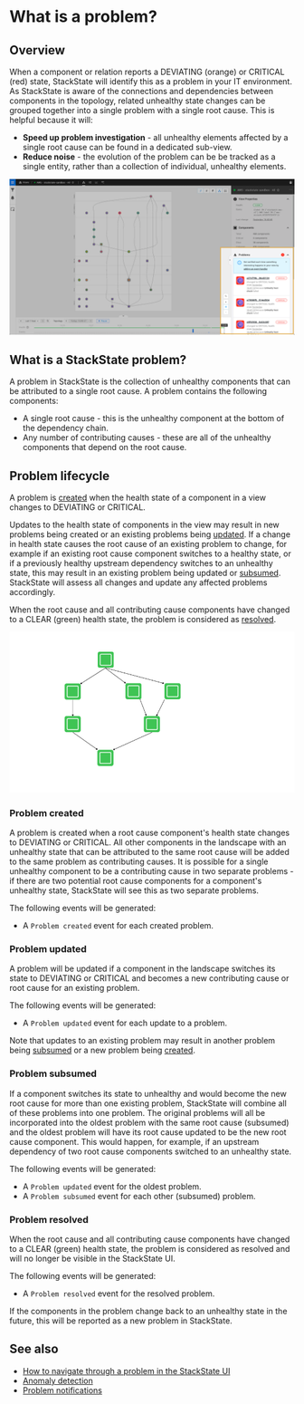 # What is a problem?

## Overview

When a component or relation reports a DEVIATING \(orange\) or CRITICAL \(red\) state, StackState will identify this as a problem in your IT environment. As StackState is aware of the connections and dependencies between components in the topology, related unhealthy state changes can be grouped together into a single problem with a single root cause. This is helpful because it will:

* **Speed up problem investigation** - all unhealthy elements affected by a single root cause can be found in a dedicated sub-view.
* **Reduce noise** - the evolution of the problem can be be tracked as a single entity, rather than a collection of individual, unhealthy elements.

![Problems in View Details pane](../../.gitbook/assets/v45_problem_summary.png)

## What is a StackState problem?

A problem in StackState is the collection of unhealthy components that can be attributed to a single root cause. A problem contains the following components:

* A single root cause - this is the unhealthy component at the bottom of the dependency chain.
* Any number of contributing causes - these are all of the unhealthy components that depend on the root cause.

## Problem lifecycle

A problem is [created](#problem-created) when the health state of a component in a view changes to DEVIATING or CRITICAL.

Updates to the health state of components in the view may result in new problems being created or an existing problems being [updated](#problem-updated). If a change in health state causes the root cause of an existing problem to change, for example if an existing root cause component switches to a healthy state, or if a previously healthy upstream dependency switches to an unhealthy state, this may result in an existing problem being updated or [subsumed](#problem-subsumed). StackState will assess all changes and update any affected problems accordingly.

When the root cause and all contributing cause components have changed to a CLEAR (green) health state, the problem is considered as [resolved](#problem-resolved).

![problem lifecycle](/.gitbook/assets/problem_lifecycle_animation.gif)

### Problem created

A problem is created when a root cause component's health state changes to DEVIATING or CRITICAL. All other components in the landscape with an unhealthy state that can be attributed to the same root cause will be added to the same problem as contributing causes. It is possible for a single unhealthy component to be a contributing cause in two separate problems - if there are two potential root cause components for a component's unhealthy state, StackState will see this as two separate problems. 

The following events will be generated:

* A `Problem created` event for each created problem.

### Problem updated

A problem will be updated if a component in the landscape switches its state to DEVIATING or CRITICAL and becomes a new contributing cause or root cause for an existing problem.

The following events will be generated:

* A `Problem updated` event for each update to a problem.

Note that updates to an existing problem may result in another problem being [subsumed](#problem-subsumed) or a new problem being [created](#problem-created).

### Problem subsumed

If a component switches its state to unhealthy and would become the new root cause for more than one existing problem, StackState will combine all of these problems into one problem. The original problems will all be incorporated into the oldest problem with the same root cause \(subsumed\) and the oldest problem will have its root cause updated to be the new root cause component. This would happen, for example, if an upstream dependency of two root cause components switched to an unhealthy state.

The following events will be generated:

* A `Problem updated` event for the oldest problem.
* A `Problem subsumed` event for each other (subsumed) problem.

### Problem resolved

When the root cause and all contributing cause components have changed to a CLEAR \(green\) health state, the problem is considered as resolved and will no longer be visible in the StackState UI. 

The following events will be generated:

* A `Problem resolved` event for the resolved problem.

If the components in the problem change back to an unhealthy state in the future, this will be reported as a new problem in StackState.

## See also

* [How to navigate through a problem in the StackState UI](problem_investigation.md)
* [Anomaly detection](../concepts/anomaly-detection.md)
* [Problem notifications](problem_notifications.md)

